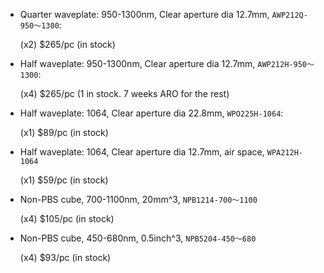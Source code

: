* Quarter waveplate: 950-1300nm, Clear aperture dia 12.7mm, `AWP212Q-950～1300`:

    (x2) $265/pc (in stock)

* Half waveplate: 950-1300nm, Clear aperture dia 12.7mm, `AWP212H-950～1300`:

    (x4) $265/pc (1 in stock. 7 weeks ARO for the rest)

* Half waveplate: 1064, Clear aperture dia 22.8mm, `WPO225H-1064`:

    (x1) $89/pc (in stock)

* Half waveplate: 1064, Clear aperture dia 12.7mm, air space, `WPA212H-1064`

    (x1) $59/pc (in stock)

* Non-PBS cube, 700-1100nm, 20mm^3, `NPB1214-700～1100`

    (x4) $105/pc (in stock)

* Non-PBS cube, 450-680nm, 0.5inch^3, `NPB5204-450～680`

    (x4) $93/pc (in stock)
